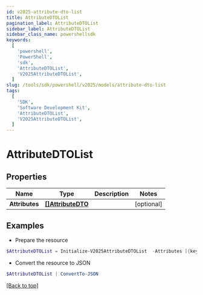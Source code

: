 ```yaml
---
id: v2025-attribute-dto-list
title: AttributeDTOList
pagination_label: AttributeDTOList
sidebar_label: AttributeDTOList
sidebar_class_name: powershellsdk
keywords:
  [
    'powershell',
    'PowerShell',
    'sdk',
    'AttributeDTOList',
    'V2025AttributeDTOList',
  ]
slug: /tools/sdk/powershell/v2025/models/attribute-dto-list
tags:
  [
    'SDK',
    'Software Development Kit',
    'AttributeDTOList',
    'V2025AttributeDTOList',
  ]
---
```


# AttributeDTOList

## Properties

| Name | Type | Description | Notes |
| --- | --- | --- | --- |
| **Attributes** | [**[]AttributeDTO**](attribute-dto) |  | [optional] |

## Examples

- Prepare the resource

```powershell
$AttributeDTOList = Initialize-V2025AttributeDTOList  -Attributes [{key=iscPrivacy, name=Privacy, multiselect=false, status=active, type=governance, objectTypes=[all], description=Specifies the level of privacy associated with an access item., values=[{value=public, name=Public, status=active}]}]
```

- Convert the resource to JSON

```powershell
$AttributeDTOList | ConvertTo-JSON
```

[[Back to top]](#)
